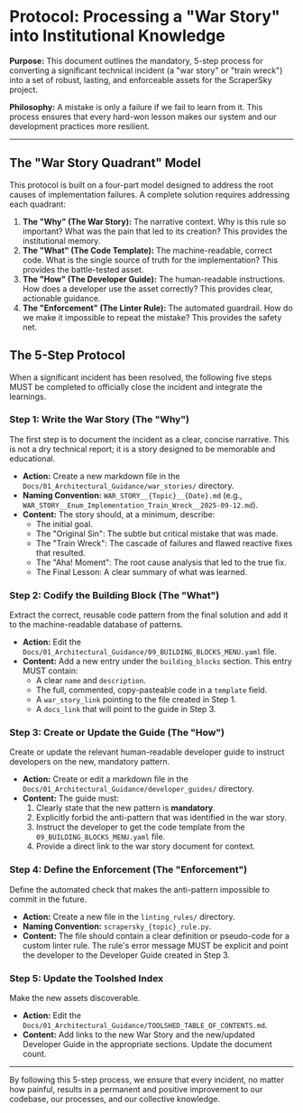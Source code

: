 # Protocol: Processing a "War Story" into Institutional Knowledge

**Purpose:** This document outlines the mandatory, 5-step process for converting a significant technical incident (a "war story" or "train wreck") into a set of robust, lasting, and enforceable assets for the ScraperSky project.

**Philosophy:** A mistake is only a failure if we fail to learn from it. This process ensures that every hard-won lesson makes our system and our development practices more resilient.

---

## The "War Story Quadrant" Model

This protocol is built on a four-part model designed to address the root causes of implementation failures. A complete solution requires addressing each quadrant:

1.  **The "Why" (The War Story):** The narrative context. Why is this rule so important? What was the pain that led to its creation? This provides the institutional memory.
2.  **The "What" (The Code Template):** The machine-readable, correct code. What is the single source of truth for the implementation? This provides the battle-tested asset.
3.  **The "How" (The Developer Guide):** The human-readable instructions. How does a developer use the asset correctly? This provides clear, actionable guidance.
4.  **The "Enforcement" (The Linter Rule):** The automated guardrail. How do we make it impossible to repeat the mistake? This provides the safety net.

## The 5-Step Protocol

When a significant incident has been resolved, the following five steps MUST be completed to officially close the incident and integrate the learnings.

### Step 1: Write the War Story (The "Why")

The first step is to document the incident as a clear, concise narrative. This is not a dry technical report; it is a story designed to be memorable and educational.

*   **Action:** Create a new markdown file in the `Docs/01_Architectural_Guidance/war_stories/` directory.
*   **Naming Convention:** `WAR_STORY__{Topic}__{Date}.md` (e.g., `WAR_STORY__Enum_Implementation_Train_Wreck__2025-09-12.md`).
*   **Content:** The story should, at a minimum, describe:
    *   The initial goal.
    *   The "Original Sin": The subtle but critical mistake that was made.
    *   The "Train Wreck": The cascade of failures and flawed reactive fixes that resulted.
    *   The "Aha! Moment": The root cause analysis that led to the true fix.
    *   The Final Lesson: A clear summary of what was learned.

### Step 2: Codify the Building Block (The "What")

Extract the correct, reusable code pattern from the final solution and add it to the machine-readable database of patterns.

*   **Action:** Edit the `Docs/01_Architectural_Guidance/09_BUILDING_BLOCKS_MENU.yaml` file.
*   **Content:** Add a new entry under the `building_blocks` section. This entry MUST contain:
    *   A clear `name` and `description`.
    *   The full, commented, copy-pasteable code in a `template` field.
    *   A `war_story_link` pointing to the file created in Step 1.
    *   A `docs_link` that will point to the guide in Step 3.

### Step 3: Create or Update the Guide (The "How")

Create or update the relevant human-readable developer guide to instruct developers on the new, mandatory pattern.

*   **Action:** Create or edit a markdown file in the `Docs/01_Architectural_Guidance/developer_guides/` directory.
*   **Content:** The guide must:
    1.  Clearly state that the new pattern is **mandatory**.
    2.  Explicitly forbid the anti-pattern that was identified in the war story.
    3.  Instruct the developer to get the code template from the `09_BUILDING_BLOCKS_MENU.yaml` file.
    4.  Provide a direct link to the war story document for context.

### Step 4: Define the Enforcement (The "Enforcement")

Define the automated check that makes the anti-pattern impossible to commit in the future.

*   **Action:** Create a new file in the `linting_rules/` directory.
*   **Naming Convention:** `scrapersky_{topic}_rule.py`.
*   **Content:** The file should contain a clear definition or pseudo-code for a custom linter rule. The rule's error message MUST be explicit and point the developer to the Developer Guide created in Step 3.

### Step 5: Update the Toolshed Index

Make the new assets discoverable.

*   **Action:** Edit the `Docs/01_Architectural_Guidance/TOOLSHED_TABLE_OF_CONTENTS.md`.
*   **Content:** Add links to the new War Story and the new/updated Developer Guide in the appropriate sections. Update the document count.

---

By following this 5-step process, we ensure that every incident, no matter how painful, results in a permanent and positive improvement to our codebase, our processes, and our collective knowledge.